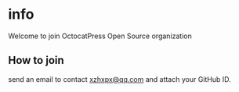 # info
 Welcome to join OctocatPress Open Source organization 
## How to join
send an email to contact [xzhxpx@qq.com](mailto:xzhxpx@qq.com) and attach your GitHub ID.
